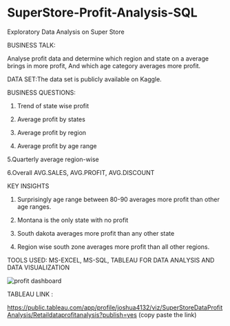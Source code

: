 # SuperStore-Profit-Analysis-SQL

Exploratory Data Analysis on Super Store

BUSINESS TALK:

Analyse profit data and determine which region and state on a average brings in more profit, And which age category averages more profit.

DATA SET:The data set is publicly available on Kaggle.

BUSINESS QUESTIONS:

1. Trend of state wise profit
 
2. Average profit by states

3. Average profit by region

4. Average profit by age range

5.Quarterly average region-wise

6.Overall AVG.SALES, AVG.PROFIT, AVG.DISCOUNT

 KEY INSIGHTS
 
 1. Surprisingly age range between 80-90 averages more profit than other age ranges.
 
 2. Montana is the only state with no profit
 
 3. South dakota averages more profit than any other state
 
 4. Region wise south zone averages more profit than all other regions.

TOOLS USED: MS-EXCEL, MS-SQL, TABLEAU FOR DATA ANALYSIS AND DATA VISUALIZATION


![profit  dashboard](https://user-images.githubusercontent.com/101450511/166460776-0c8b1da5-3ccf-4b5a-81eb-bccce07c9272.png)

TABLEAU LINK :

https://public.tableau.com/app/profile/joshua4132/viz/SuperStoreDataProfitAnalysis/Retaildataprofitanalysis?publish=yes  (copy paste the link)





